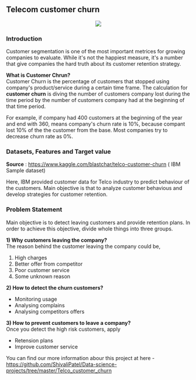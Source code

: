 ## Telecom customer churn

<p align="center">
<img src='https://www.superoffice.com/blog/wp-content/uploads/2015/05/customer-churn-750x400.jpg'></img>
</p>


### Introduction 

Customer segmentation is one of the most important metrices for growing companies to evaluate. While it's not the happiest measure, it's a number that give companies the hard truth about its customer retention strategy. 

**What is Customer Chrun?**<br>
Customer Churn is the percentage of customers that stopped using company's product/service during a certain time frame. The calculation for  **customer churn** is diving the number of customers company lost during the time period by the number of customers company had at the beginning of that time period.

For example, if company had 400 customers at the beginning of the year and end with 360, means company's churn rate is 10%, because compant lost 10% of the the customer from the base. Most companies try to decrease churn rate as 0%.


### Datasets, Features and Target value

**Source** : https://www.kaggle.com/blastchar/telco-customer-churn ( IBM Sample dataset)

Here, IBM provided customer data for Telco industry to predict behaviour of the customers. Main objective is that to analyze customer behavious and develop strategies for customer retention.


### Problem Statement

Main objective is to detect leaving customers and provide retention plans. In order to achieve this objective, divide whole things into three groups.

**1) Why customers leaving the company?**<br>
The reason behind the customer leaving the company could be,
1) High charges
2) Better offer from competitor
3) Poor customer service
4) Some unknown reason

**2) How to detect the churn customers?**<br>
- Monitoring usage
- Analysing complains
- Analysing competitors offers

**3) How to prevent customers to leave a company?**<br>
Once you detect the high risk customers, apply
- Retension plans
- Improve customer service

You can find our more information abour this project at here - https://github.com/ShivaliPatel/Data-science-projects/tree/master/Telco_customer_churn
